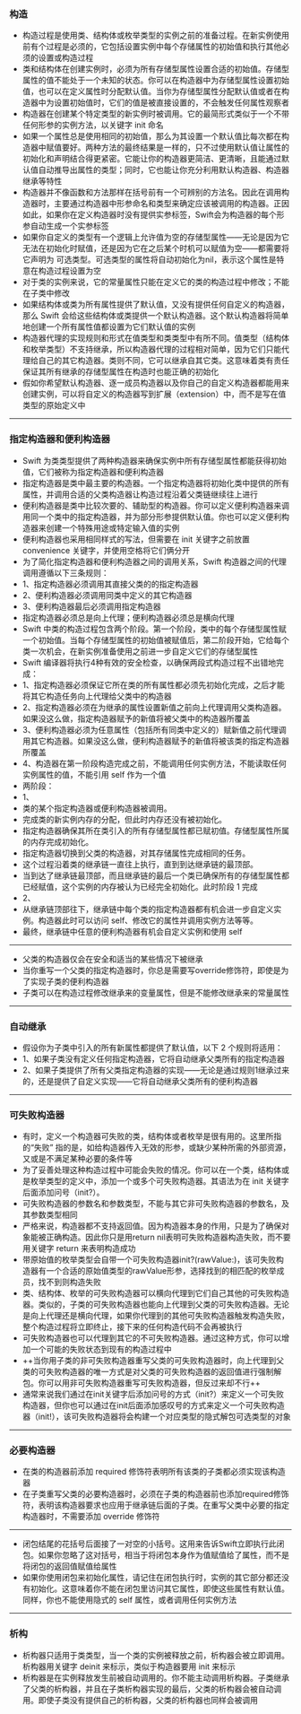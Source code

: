 ### 构造
- 构造过程是使用类、结构体或枚举类型的实例之前的准备过程。在新实例使用前有个过程是必须的，它包括设置实例中每个存储属性的初始值和执行其他必须的设置或构造过程
- 类和结构体在创建实例时，必须为所有存储型属性设置合适的初始值。存储型属性的值不能处于一个未知的状态。你可以在构造器中为存储型属性设置初始值，也可以在定义属性时分配默认值。当你为存储型属性分配默认值或者在构造器中为设置初始值时，它们的值是被直接设置的，不会触发任何属性观察者
- 构造器在创建某个特定类型的新实例时被调用。它的最简形式类似于一个不带任何形参的实例方法，以关键字 init 命名
- 如果一个属性总是使用相同的初始值，那么为其设置一个默认值比每次都在构造器中赋值要好。两种方法的最终结果是一样的，只不过使用默认值让属性的初始化和声明结合得更紧密。它能让你的构造器更简洁、更清晰，且能通过默认值自动推导出属性的类型；同时，它也能让你充分利用默认构造器、构造器继承等特性
- 构造器并不像函数和方法那样在括号前有一个可辨别的方法名。因此在调用构造器时，主要通过构造器中形参命名和类型来确定应该被调用的构造器。正因如此，如果你在定义构造器时没有提供实参标签，Swift会为构造器的每个形参自动生成一个实参标签
- 如果你自定义的类型有一个逻辑上允许值为空的存储型属性——无论是因为它无法在初始化时赋值，还是因为它在之后某个时机可以赋值为空——都需要将它声明为 可选类型。可选类型的属性将自动初始化为nil，表示这个属性是特意在构造过程设置为空
- 对于类的实例来说，它的常量属性只能在定义它的类的构造过程中修改；不能在子类中修改
- 如果结构体或类为所有属性提供了默认值，又没有提供任何自定义的构造器，那么 Swift 会给这些结构体或类提供一个默认构造器。这个默认构造器将简单地创建一个所有属性值都设置为它们默认值的实例
- 构造器代理的实现规则和形式在值类型和类类型中有所不同。值类型（结构体和枚举类型）不支持继承，所以构造器代理的过程相对简单，因为它们只能代理给自己的其它构造器。类则不同，它可以继承自其它类。这意味着类有责任保证其所有继承的存储型属性在构造时也能正确的初始化
- 假如你希望默认构造器、逐一成员构造器以及你自己的自定义构造器都能用来创建实例，可以将自定义的构造器写到扩展（extension）中，而不是写在值类型的原始定义中
----
### 指定构造器和便利构造器
- Swift 为类类型提供了两种构造器来确保实例中所有存储型属性都能获得初始值，它们被称为指定构造器和便利构造器
- 指定构造器是类中最主要的构造器。一个指定构造器将初始化类中提供的所有属性，并调用合适的父类构造器让构造过程沿着父类链继续往上进行
- 便利构造器是类中比较次要的、辅助型的构造器。你可以定义便利构造器来调用同一个类中的指定构造器，并为部分形参提供默认值。你也可以定义便利构造器来创建一个特殊用途或特定输入值的实例
- 便利构造器也采用相同样式的写法，但需要在 init 关键字之前放置 convenience 关键字，并使用空格将它们俩分开
- 为了简化指定构造器和便利构造器之间的调用关系，Swift 构造器之间的代理调用遵循以下三条规则：
- 1、指定构造器必须调用其直接父类的的指定构造器
- 2、便利构造器必须调用同类中定义的其它构造器
- 3、便利构造器最后必须调用指定构造器
- 指定构造器必须总是向上代理；便利构造器必须总是横向代理
- Swift 中类的构造过程包含两个阶段。第一个阶段，类中的每个存储型属性赋一个初始值。当每个存储型属性的初始值被赋值后，第二阶段开始，它给每个类一次机会，在新实例准备使用之前进一步自定义它们的存储型属性
- Swift 编译器将执行4种有效的安全检查，以确保两段式构造过程不出错地完成：
- 1、指定构造器必须保证它所在类的所有属性都必须先初始化完成，之后才能将其它构造任务向上代理给父类中的构造器
- 2、指定构造器必须在为继承的属性设置新值之前向上代理调用父类构造器。如果没这么做，指定构造器赋予的新值将被父类中的构造器所覆盖
- 3、便利构造器必须为任意属性（包括所有同类中定义的）赋新值之前代理调用其它构造器。如果没这么做，便利构造器赋予的新值将被该类的指定构造器所覆盖
- 4、构造器在第一阶段构造完成之前，不能调用任何实例方法，不能读取任何实例属性的值，不能引用 self 作为一个值
- 两阶段：
- 1、
- 类的某个指定构造器或便利构造器被调用。
- 完成类的新实例内存的分配，但此时内存还没有被初始化。
- 指定构造器确保其所在类引入的所有存储型属性都已赋初值。存储型属性所属的内存完成初始化。
- 指定构造器切换到父类的构造器，对其存储属性完成相同的任务。
- 这个过程沿着类的继承链一直往上执行，直到到达继承链的最顶部。
- 当到达了继承链最顶部，而且继承链的最后一个类已确保所有的存储型属性都已经赋值，这个实例的内存被认为已经完全初始化。此时阶段 1 完成
- 2、
- 从继承链顶部往下，继承链中每个类的指定构造器都有机会进一步自定义实例。构造器此时可以访问 self、修改它的属性并调用实例方法等等。
- 最终，继承链中任意的便利构造器有机会自定义实例和使用 self
----
- 父类的构造器仅会在安全和适当的某些情况下被继承
- 当你重写一个父类的指定构造器时，你总是需要写override修饰符，即使是为了实现子类的便利构造器
- 子类可以在构造过程修改继承来的变量属性，但是不能修改继承来的常量属性
----
### 自动继承
- 假设你为子类中引入的所有新属性都提供了默认值，以下 2 个规则将适用：
- 1、如果子类没有定义任何指定构造器，它将自动继承父类所有的指定构造器
- 2、如果子类提供了所有父类指定构造器的实现——无论是通过规则1继承过来的，还是提供了自定义实现——它将自动继承父类所有的便利构造器
----
### 可失败构造器
- 有时，定义一个构造器可失败的类，结构体或者枚举是很有用的。这里所指的“失败” 指的是，如给构造器传入无效的形参，或缺少某种所需的外部资源，又或是不满足某种必要的条件等
- 为了妥善处理这种构造过程中可能会失败的情况。你可以在一个类，结构体或是枚举类型的定义中，添加一个或多个可失败构造器。其语法为在 init 关键字后面添加问号（init?）。
- 可失败构造器的参数名和参数类型，不能与其它非可失败构造器的参数名，及其参数类型相同
- 严格来说，构造器都不支持返回值。因为构造器本身的作用，只是为了确保对象能被正确构造。因此你只是用return nil表明可失败构造器构造失败，而不要用关键字 return 来表明构造成功
- 带原始值的枚举类型会自带一个可失败构造器init?(rawValue:)，该可失败构造器有一个合适的原始值类型的rawValue形参，选择找到的相匹配的枚举成员，找不到则构造失败
- 类、结构体、枚举的可失败构造器可以横向代理到它们自己其他的可失败构造器。类似的，子类的可失败构造器也能向上代理到父类的可失败构造器。无论是向上代理还是横向代理，如果你代理到的其他可失败构造器触发构造失败，整个构造过程将立即终止，接下来的任何构造代码不会再被执行
- 可失败构造器也可以代理到其它的不可失败构造器。通过这种方式，你可以增加一个可能的失败状态到现有的构造过程中
- ++当你用子类的非可失败构造器重写父类的可失败构造器时，向上代理到父类的可失败构造器的唯一方式是对父类的可失败构造器的返回值进行强制解包。你可以用非可失败构造器重写可失败构造器，但反过来却不行++
- 通常来说我们通过在init关键字后添加问号的方式（init?）来定义一个可失败构造器，但你也可以通过在init后面添加感叹号的方式来定义一个可失败构造器（init!），该可失败构造器将会构建一个对应类型的隐式解包可选类型的对象
----
### 必要构造器
- 在类的构造器前添加 required 修饰符表明所有该类的子类都必须实现该构造器
- 在子类重写父类的必要构造器时，必须在子类的构造器前也添加required修饰符，表明该构造器要求也应用于继承链后面的子类。在重写父类中必要的指定构造器时，不需要添加 override 修饰符
----
- 闭包结尾的花括号后面接了一对空的小括号。这用来告诉Swift立即执行此闭包。如果你忽略了这对括号，相当于将闭包本身作为值赋值给了属性，而不是将闭包的返回值赋值给属性
- 如果你使用闭包来初始化属性，请记住在闭包执行时，实例的其它部分都还没有初始化。这意味着你不能在闭包里访问其它属性，即使这些属性有默认值。同样，你也不能使用隐式的 self 属性，或者调用任何实例方法
----
### 析构
- 析构器只适用于类类型，当一个类的实例被释放之前，析构器会被立即调用。析构器用关键字 deinit 来标示，类似于构造器要用 init 来标示
- 析构器是在实例释放发生前被自动调用的。你不能主动调用析构器。子类继承了父类的析构器，并且在子类析构器实现的最后，父类的析构器会被自动调用。即使子类没有提供自己的析构器，父类的析构器也同样会被调用